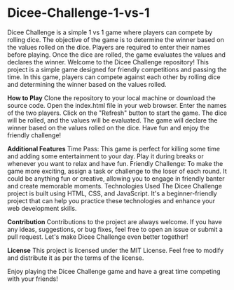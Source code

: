# Dicee-Challenge-1-vs-1
Dicee Challenge is a simple 1 vs 1 game where players can compete by rolling dice. The objective of the game is to determine the winner based on the values rolled on the dice. Players are required to enter their names before playing. Once the dice are rolled, the game evaluates the values and declares the winner. 
Welcome to the Dicee Challenge repository! This project is a simple game designed for friendly competitions and passing the time. In this game, players can compete against each other by rolling dice and determining the winner based on the values rolled.

**How to Play**
Clone the repository to your local machine or download the source code.
Open the index.html file in your web browser.
Enter the names of the two players.
Click on the "Refresh" button to start the game.
The dice will be rolled, and the values will be evaluated.
The game will declare the winner based on the values rolled on the dice.
Have fun and enjoy the friendly challenge!

**Additional Features**
Time Pass: This game is perfect for killing some time and adding some entertainment to your day. Play it during breaks or whenever you want to relax and have fun.
Friendly Challenge: To make the game more exciting, assign a task or challenge to the loser of each round. It could be anything fun or creative, allowing you to engage in friendly banter and create memorable moments.
Technologies Used
The Dicee Challenge project is built using HTML, CSS, and JavaScript. It's a beginner-friendly project that can help you practice these technologies and enhance your web development skills.

**Contribution**
Contributions to the project are always welcome. If you have any ideas, suggestions, or bug fixes, feel free to open an issue or submit a pull request. Let's make Dicee Challenge even better together!

**License**
This project is licensed under the MIT License. Feel free to modify and distribute it as per the terms of the license.

Enjoy playing the Dicee Challenge game and have a great time competing with your friends!

